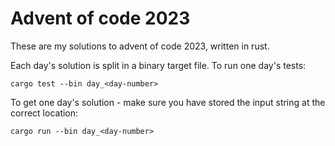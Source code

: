 # Advent of code 2023

These are my solutions to advent of code 2023, written in rust.

Each day's solution is split in a binary target file. To run one day's tests:

```
cargo test --bin day_<day-number>
```

To get one day's solution - make sure you have stored the input string at the
correct location:

```
cargo run --bin day_<day-number>
```
